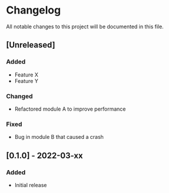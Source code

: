 # Changelog

All notable changes to this project will be documented in this file.

## [Unreleased]

### Added

- Feature X
- Feature Y

### Changed

- Refactored module A to improve performance

### Fixed

- Bug in module B that caused a crash

## [0.1.0] - 2022-03-xx

### Added

- Initial release
